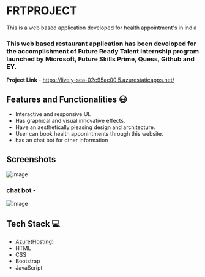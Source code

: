 # FRTPROJECT

This is a web based application developed for health appointment's in india

### This web based restaurant application has been developed for the accomplishment of Future Ready Talent Internship program launched by Microsoft, Future Skills Prime, Quess, Github and EY.


**Project Link** - https://lively-sea-02c95ac00.5.azurestaticapps.net/


## Features and Functionalities 😃

- Interactive and responsive UI.
- Has graphical and visual innovative effects.
- Have an aesthetically pleasing  design and architecture.
- User can  book  health  apponintments  through this website.
- has an chat bot for other information

## Screenshots

![image](https://github.com/SuramAadarsh/FRTPROJECT/assets/123187209/b9389bfa-1dc7-4718-aa4c-366f693e629f)



### chat bot -

![image](https://github.com/SuramAadarsh/FRTPROJECT/assets/123187209/edd85a5a-a873-4a2a-a6f9-aeca7d9d88db)



## Tech Stack 💻

- [Azure(Hosting)](https://azure.microsoft.com/en-in/features/azure-portal/)
- HTML
- CSS
- Bootstrap
- JavaScript
